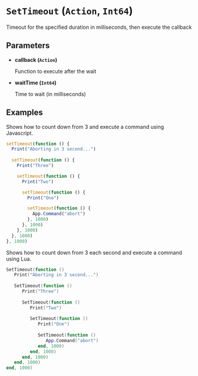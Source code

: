 # `SetTimeout` (`Action`, `Int64`)


Timeout for the specified duration in milliseconds, then execute the callback


## Parameters

* **callback (`Action`)** 

	Function to execute after the wait

* **waitTime (`Int64`)** 

	Time to wait (in milliseconds)


## Examples

Shows how to count down from 3 and execute a command using Javascript.

```js
setTimeout(function () {
  Print("Aborting in 3 second...")
   
  setTimeout(function () {
    Print("Three")

    setTimeout(function () {
      Print("Two")

      setTimeout(function () {
        Print("One")

        setTimeout(function () {
          App.Command("abort")
        }, 1000)
      }, 1000)
    }, 1000)
  }, 1000)
}, 1000)
```

Shows how to count down from 3 each second and execute a command using Lua.

```lua
SetTimeout(function ()
   Print("Aborting in 3 second...")
            
   SetTimeout(function ()
      Print("Three")
            
      SetTimeout(function ()
         Print("Two")
            
         SetTimeout(function ()
            Print("One")
            
            SetTimeout(function ()
               App.Command("abort")
            end, 1000)
         end, 1000)
      end, 1000)
   end, 1000)
end, 1000)
```